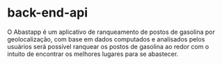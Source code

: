 # back-end-api
O Abastapp é um aplicativo de ranqueamento de postos de gasolina por geolocalização, com base em dados computados e analisados pelos usuários será possível ranquear os postos de gasolina ao redor com o intuito de encontrar os melhores lugares para se abastecer.

